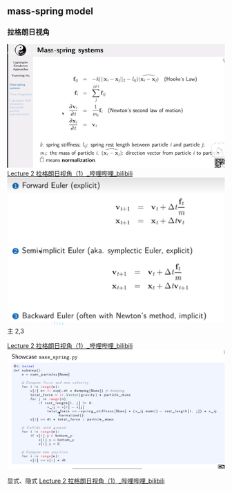 ## mass-spring model
### 拉格朗日视角

![](https://raw.githubusercontent.com/acdefg/cdn/main/obsidian/202312212011290.png)
[Lecture 2 拉格朗日视角（1）\_哔哩哔哩\_bilibili](https://www.bilibili.com/video/BV1ZK411H7Hc?t=1562.0&p=2)
![](https://raw.githubusercontent.com/acdefg/cdn/main/obsidian/202312212012675.png)
主 2,3

[Lecture 2 拉格朗日视角（1）\_哔哩哔哩\_bilibili](https://www.bilibili.com/video/BV1ZK411H7Hc?t=1753.8&p=2)
![](https://raw.githubusercontent.com/acdefg/cdn/main/obsidian/202312212017115.png)

显式、隐式
[Lecture 2 拉格朗日视角（1）\_哔哩哔哩\_bilibili](https://www.bilibili.com/video/BV1ZK411H7Hc?t=1928.3&p=2)


